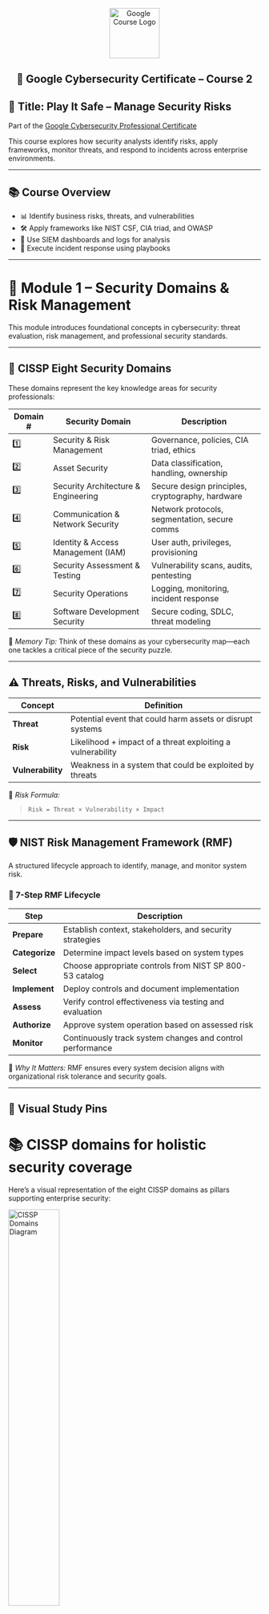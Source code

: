 <p align="center">
  <img src="https://upload.wikimedia.org/wikipedia/commons/2/2f/Google_2015_logo.svg" alt="Google Course Logo" width="100"/>
</p>

<h2><p align="center">🔐 Google Cybersecurity Certificate – Course 2</h2>

## 🎯 Title: Play It Safe – Manage Security Risks

Part of the [Google Cybersecurity Professional Certificate](https://www.coursera.org/learn/manage-security-risks?specialization=google-cybersecurity)

This course explores how security analysts identify risks, apply frameworks, monitor threats, and respond to incidents across enterprise environments.

---

## 📚 Course Overview

- 📊 Identify business risks, threats, and vulnerabilities  
- 🛠️ Apply frameworks like NIST CSF, CIA triad, and OWASP  
- 🧭 Use SIEM dashboards and logs for analysis  
- 🚨 Execute incident response using playbooks

---

# 📌 Module 1 – Security Domains & Risk Management

This module introduces foundational concepts in cybersecurity: threat evaluation, risk management, and professional security standards.

---

## 🧭 CISSP Eight Security Domains

These domains represent the key knowledge areas for security professionals:

| Domain # | Security Domain                       | Description                                        |
|----------|----------------------------------------|----------------------------------------------------|
| 1️⃣       | Security & Risk Management             | Governance, policies, CIA triad, ethics            |
| 2️⃣       | Asset Security                         | Data classification, handling, ownership           |
| 3️⃣       | Security Architecture & Engineering   | Secure design principles, cryptography, hardware   |
| 4️⃣       | Communication & Network Security      | Network protocols, segmentation, secure comms      |
| 5️⃣       | Identity & Access Management (IAM)    | User auth, privileges, provisioning                 |
| 6️⃣       | Security Assessment & Testing         | Vulnerability scans, audits, pentesting            |
| 7️⃣       | Security Operations                    | Logging, monitoring, incident response             |
| 8️⃣       | Software Development Security          | Secure coding, SDLC, threat modeling               |

🧠 *Memory Tip:* Think of these domains as your cybersecurity map—each one tackles a critical piece of the security puzzle.

---

## ⚠️ Threats, Risks, and Vulnerabilities

| Concept        | Definition                                                                 |
|----------------|------------------------------------------------------------------------------|
| **Threat**     | Potential event that could harm assets or disrupt systems                   |
| **Risk**       | Likelihood + impact of a threat exploiting a vulnerability                  |
| **Vulnerability** | Weakness in a system that could be exploited by threats                    |

📌 *Risk Formula:*  
> `Risk = Threat × Vulnerability × Impact`

---

## 🛡️ NIST Risk Management Framework (RMF)

A structured lifecycle approach to identify, manage, and monitor system risk.

### 🔄 7-Step RMF Lifecycle


| Step         | Description                                                |
|--------------|------------------------------------------------------------|
| **Prepare**   | Establish context, stakeholders, and security strategies   |
| **Categorize**| Determine impact levels based on system types              |
| **Select**    | Choose appropriate controls from NIST SP 800-53 catalog    |
| **Implement** | Deploy controls and document implementation                |
| **Assess**    | Verify control effectiveness via testing and evaluation    |
| **Authorize** | Approve system operation based on assessed risk            |
| **Monitor**   | Continuously track system changes and control performance  |

🧠 *Why It Matters:* RMF ensures every system decision aligns with organizational risk tolerance and security goals.

---

## 🧷 Visual Study Pins

# 📚 CISSP domains for holistic security coverage  

Here’s a visual representation of the eight CISSP domains as pillars supporting enterprise security:

<img src="https://github.com/CJA-Cyberhack24/Google-Cybersecurity-Training-Portfolio/blob/c159e4c33f55eeb52ccf8c116195e05c747eff5b/Assets/8%20Domains%20of%20CISSP.png" alt="CISSP Domains Diagram" width="45%" />

🔹 Each **pillar/domain** reinforces a vital security focus area  
🔹 The **roof** symbolizes protection of assets and business continuity  
🔹 The **foundation** represents stability via governance, ethics, and the CIA triad

# 🖼️ Visual Resources
Explore similar visual breakdowns and build your own interpretations:

- [Destination Certification – CISSP Domain Guide](https://destcert.com/resources/8-cissp-domains-explained/)
- [InfoDiagram – Pillar Diagrams](https://blog.infodiagram.com/2018/08/pillar-diagram-ppt-solid-strategy-columns.html)
- [SlideTeam – Strategy House Templates](https://www.slideteam.net/blog/top-10-strategy-house-templates-with-samples-and-examples)

<br>

### ⚠️ Threats, Risks, and Vulnerabilities – Deep Dive

| 🔐 Concept         | 📘 Definition                                                                  | 💡 Real-World Analogy                        |
|-------------------|----------------------------------------------------------------------------------|----------------------------------------------|
| **Threat**         | Potential cause of an unwanted incident (e.g., malware, insider attack)         | A burglar watching an unlocked house         |
| **Vulnerability**  | Weakness that could be exploited by a threat                                    | The unlocked door itself                     |
| **Risk**           | The impact if a threat exploits a vulnerability                                 | Theft if the burglar enters                  |

🧠 **Risk Formula**:
> `Risk = Threat × Vulnerability × Impact`

---

### 🧪 Cybersecurity Example

- **Threat**: Malicious phishing email  
- **Vulnerability**: No email filtering or user awareness training  
- **Risk**: Compromise of credentials or access to sensitive data

---

### 🛡️ NIST RMF – Step-by-Step Breakdown

🔁 1. Prepare
Establish organizational risk strategy and context

Identify stakeholders, systems, and security policies

Lay the foundation for effective risk management practices

📦 2. Categorize
Define the information system’s impact level (Low / Moderate / High)

Assign security objectives based on confidentiality, integrity, availability (CIA)

Document system characteristics and dependencies

📋 3. Select
Choose baseline security controls from NIST SP 800-53

Tailor controls to system impact and organizational needs

Document rationale and implementation approach

🧰 4. Implement
Deploy selected security controls in the system environment

Ensure proper configuration, documentation, and integration

Begin preparing for future assessment

🕵️ 5. Assess
Test controls for effectiveness and correct deployment

Identify residual risks or weaknesses

Produce security assessment report with findings and remediation steps

✅ 6. Authorize
Decide whether the system is safe to operate

Create a Risk Acceptance Statement for stakeholders

Officially grant system authority to proceed

🔄 7. Monitor
Continuously observe system status and control effectiveness

Track changes, threats, vulnerabilities, and compliance drift

Use metrics and logs to update risk posture


<!-- 💡 Portfolio Tip: Use this breakdown in your README.md alongside real-world examples (e.g., “Implemented RMF steps during audit simulation”) to show applied knowledge. -->

---

### 🧠 Why RMF Matters

- Embeds risk management into every stage of system development  
- Supports ongoing monitoring and system refinement  
- Aligns with compliance regulations and best practice frameworks

---

## ✅ Portfolio Integration Ideas

- Create flashcards for each RMF step  
- Draft a mock risk register using the risk formula  
- Document threats/vulnerabilities found in a simulated network environment  

---

## 🧪 Suggested Portfolio Additions

- 📝 Mindmap or infographic of CISSP domains  
- 📊 Real-world case study applying risk formula  
- 📄 Template of RMF steps used in a project simulation

---

# 📌 Module 2: Security Frameworks & Controls

## 🔐 CIA Triad

The **CIA Triad** is the foundation of information security:

- **Confidentiality**: Ensures sensitive data is accessible only to authorized users.
  - *Example*: Encrypting patient records in a hospital database.
- **Integrity**: Guarantees data is accurate and unaltered.
  - *Example*: Using checksums to verify that a financial transaction hasn’t been tampered with.
- **Availability**: Ensures systems and data are accessible when needed.
  - *Example*: Redundant servers and failover systems for an e-commerce site during peak hours.

## 🧰 Security Frameworks

### NIST Cybersecurity Framework (CSF)

A flexible framework with five core functions:

1. **Identify**: Understand assets, risks, and vulnerabilities.
2. **Protect**: Implement safeguards (e.g., firewalls, access controls).
3. **Detect**: Monitor systems for anomalies.
4. **Respond**: Develop incident response plans.
5. **Recover**: Restore capabilities after an incident.

*Example*: A healthcare provider uses NIST CSF to align its HIPAA compliance strategy.

### OWASP Principles

Focuses on secure software development:

- **Top 10 Risks**: Includes Injection, Broken Authentication, XSS, etc.
- **Secure Coding Practices**: Input validation, least privilege, secure session management.

*Example*: A developer uses OWASP guidelines to prevent SQL injection in a login form.

## 🕵️ Security Audit & Risk Review

### Security Audit

A systematic evaluation of systems and controls.

- *Example*: Reviewing firewall rules and access logs to ensure only authorized traffic is allowed.

### Risk Review

Identifies potential threats and evaluates their impact.

- *Example*: Assessing the risk of ransomware on a hospital’s network and implementing backup strategies.

---

# 📌 Module 3: SIEM Tools & Threat Detection

## 📈 SIEM Tools Overview

**SIEM (Security Information and Event Management)** tools collect, analyze, and correlate logs from multiple sources.

### Splunk

- Powerful log analysis and visualization.
- *Example*: Detecting brute-force login attempts by analyzing failed login patterns.

### Graylog

- Open-source log management.
- *Example*: Monitoring DNS queries for signs of data exfiltration.

## 🔍 Log Analysis & Dashboards

### Suspicious Behavior Detection

- **Indicators**: Repeated failed logins, access from unusual geolocations, privilege escalation.
- *Example*: A dashboard shows spikes in login failures from a foreign IP—flagged for investigation.

### Dashboards

- Visualize trends and anomalies.
- *Example*: A heatmap of login activity by time and location helps identify off-hours access.

## ⚙️ Entry-Level Analyst Role

### Responsibilities

- Monitor alerts and logs.
- Escalate incidents based on severity.
- Document findings and assist in investigations.

*Example*: An entry-level analyst notices a pattern of failed logins and escalates it to the SOC lead for deeper analysis.

---

# 📌 Module 4: Incident Response & Playbooks

## 📄 Incident Response Playbooks

A **playbook** is a step-by-step guide for handling specific incident types.

### Example: Ransomware Playbook

1. **Detection**: Alert triggered by unusual file encryption.
2. **Containment**: Isolate infected systems.
3. **Eradication**: Remove malware and affected files.
4. **Recovery**: Restore from backups.
5. **Post-Incident**: Document and update playbook.

## 🚨 Containment, Eradication, Recovery

### Containment

- Prevent spread of the threat.
- *Example*: Disconnecting a compromised laptop from the network.

### Eradication

- Remove the threat completely.
- *Example*: Using antivirus tools to delete malware.

### Recovery

- Restore normal operations.
- *Example*: Reinstalling OS and restoring data from backups.

## 🧠 Alert Documentation & Workflow Management

### Alert Documentation

- Record incident details: time, source, affected systems, actions taken.
- *Example*: SOC analyst logs a phishing alert with email headers and user impact.

### Workflow Management

- Assign tasks, track progress, and ensure resolution.
- *Example*: Using a ticketing system (e.g., Jira or ServiceNow) to manage incident lifecycle.

---

## 💡 Skills Learned

| Domain                | Tools / Concepts                      |
|----------------------|----------------------------------------|
| Threat Monitoring     | SIEM, Logs, Dashboards                 |
| Risk Assessment       | NIST RMF, Security Audits              |
| Compliance            | OWASP, NIST, CIA Triad                 |
| Incident Response     | Playbooks, Containment, Documentation  |
| Technical Literacy    | Linux CLI, Python (Intro), SQL Basics  |

---

## 🧪 Portfolio Activities

- 📝 Security audit using NIST CSF and OWASP guidelines  
- 📊 Analysis of simulated SIEM alerts  
- 📄 Drafted professional cybersecurity summary statement  
- ✅ Completed Module 4 incident response simulation

---

## 🛡️ Personal Statement

> “This course sharpened my ability to assess organizational risks and respond decisively using frameworks and playbooks. I’m confident using SIEM tools to monitor systems, evaluate threats, and support compliance efforts as a future security analyst.”

---

## 📜 License

Licensed under the [MIT License](https://opensource.org/licenses/MIT)

---

## 🔁 Try the Challenge Version

Want to go beyond flashcards and test yourself live?  
Jump into the **Interactive Quiz Edition** for real-time scoring and feedback:  
👉 [Cybersecurity Mastery Challenge – Live Quiz](https://cja-cyberhack24.github.io/Google-Cybersecurity-Training-Portfolio/Play-It-Safe/Flashcards/index.html)
